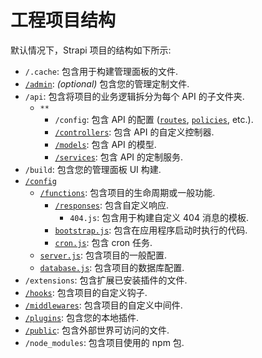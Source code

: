 # 工程项目结构

默认情况下，Strapi 项目的结构如下所示:

- `/.cache`: 包含用于构建管理面板的文件.
- [`/admin`](/developer-docs/latest/development/admin-customization.md): _(optional)_ 包含您的管理定制文件.
- `/api`: 包含将项目的业务逻辑拆分为每个 API 的子文件夹.
  - `**`
    - `/config`: 包含 API 的配置 ([`routes`](/developer-docs/latest/development/backend-customization.md#routing), [`policies`](/developer-docs/latest/development/backend-customization.md#policies), etc.).
    - [`/controllers`](/developer-docs/latest/development/backend-customization.md#controllers): 包含 API 的自定义控制器.
    - [`/models`](/developer-docs/latest/development/backend-customization.md#models): 包含 API 的模型.
    - [`/services`](/developer-docs/latest/development/backend-customization.md#services): 包含 API 的定制服务.
- `/build`: 包含您的管理面板 UI 构建.
- [`/config`](/developer-docs/latest/setup-deployment-guides/configurations.md)
  - [`/functions`](/developer-docs/latest/setup-deployment-guides/configurations.md#functions): 包含项目的生命周期或一般功能.
    - [`/responses`](/developer-docs/latest/development/backend-customization.md#requests-responses): 包含自定义响应.
      - `404.js`: 包含用于构建自定义 404 消息的模板.
    - [`bootstrap.js`](/developer-docs/latest/setup-deployment-guides/configurations.md#bootstrap): 包含在应用程序启动时执行的代码.
    - [`cron.js`](/developer-docs/latest/setup-deployment-guides/configurations.md#cron-tasks): 包含 cron 任务.
  - [`server.js`](/developer-docs/latest/setup-deployment-guides/configurations.md#server): 包含项目的一般配置.
  - [`database.js`](/developer-docs/latest/setup-deployment-guides/configurations.md#database): 包含项目的数据库配置.
- `/extensions`: 包含扩展已安装插件的文件.
- [`/hooks`](/developer-docs/latest/setup-deployment-guides/configurations.md#hooks): 包含项目的自定义钩子.
- [`/middlewares`](/developer-docs/latest/setup-deployment-guides/configurations.md#middlewares): 包含项目的自定义中间件.
- [`/plugins`](/developer-docs/latest/setup-deployment-guides/configurations.md#plugins): 包含您的本地插件.
- [`/public`](/developer-docs/latest/setup-deployment-guides/configurations.md#public-assets): 包含外部世界可访问的文件.
- `/node_modules`: 包含项目使用的 npm 包.
